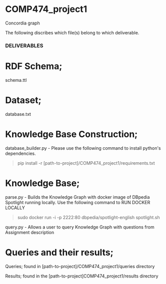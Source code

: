# COMP474_project1
Concordia graph

The following discribes which file(s) belong to which deliverable.

### DELIVERABLES ###

# RDF Schema;
schema.ttl

# Dataset;
database.txt

# Knowledge Base Construction;
database_builder.py - Please use the following command to install python's dependencies.
>pip install -r [path-to-project]/COMP474_project1/requirements.txt

# Knowledge Base;
parse.py - Builds the Knowledge Graph with docker image of DBpedia Spotlight running locally. Use the following command to RUN DOCKER LOCALLY
>sudo docker run -i -p 2222:80 dbpedia/spotlight-english spotlight.sh

query.py - Allows a user to query Knowledge Graph with questions from Assignment description

# Queries and their results;
Queries; found in [path-to-project]/COMP474_project1/queries directory

Results; found in the [path-to-project]COMP474_project1/results directory


